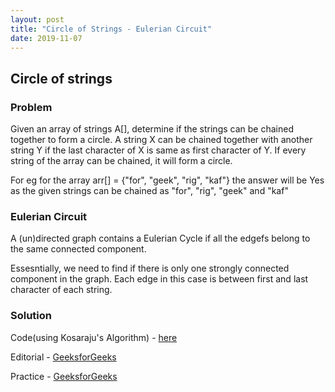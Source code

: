 ```yaml
---
layout: post
title: "Circle of Strings - Eulerian Circuit"
date: 2019-11-07
---
```


##  Circle of strings
### Problem
Given an array of strings A[], determine if the strings can be chained together to form a circle. A string X can be chained together with another string Y if the last character of X is same as first character of Y. If every string of the array can be chained, it will form a circle.

For eg for the array arr[] = {"for", "geek", "rig", "kaf"} the answer will be Yes as the given strings can be chained as "for", "rig", "geek" and "kaf"

### Eulerian Circuit
A (un)directed graph contains a Eulerian Cycle if all the edgefs belong to the same connected component.

Essesntially, we need to find if there is only one strongly connected component in the graph. Each edge in this case is between first and last character of each string.

### Solution
Code(using Kosaraju's Algorithm) - [here](/codes/stringCircle.cpp)

Editorial - [GeeksforGeeks](https://www.geeksforgeeks.org/given-array-strings-find-strings-can-chained-form-circle/)

Practice - [GeeksforGeeks](https://practice.geeksforgeeks.org/problems/circle-of-strings/0)
